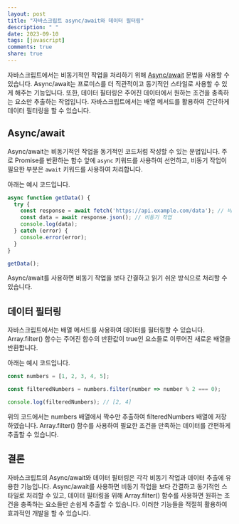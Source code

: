 ```yaml
---
layout: post
title: "자바스크립트 async/await와 데이터 필터링"
description: " "
date: 2023-09-10
tags: [javascript]
comments: true
share: true
---
```


자바스크립트에서는 비동기적인 작업을 처리하기 위해 [Async/await](https://developer.mozilla.org/en-US/docs/Web/JavaScript/Reference/Statements/async_function) 문법을 사용할 수 있습니다. Async/await는 프로미스를 더 직관적이고 동기적인 스타일로 사용할 수 있게 해주는 기능입니다. 또한, 데이터 필터링은 주어진 데이터에서 원하는 조건을 충족하는 요소만 추출하는 작업입니다. 자바스크립트에서는 배열 메서드를 활용하여 간단하게 데이터 필터링을 할 수 있습니다.

## Async/await

Async/await는 비동기적인 작업을 동기적인 코드처럼 작성할 수 있는 문법입니다. 주로 Promise를 반환하는 함수 앞에 `async` 키워드를 사용하여 선언하고, 비동기 작업이 필요한 부분은 `await` 키워드를 사용하여 처리합니다. 

아래는 예시 코드입니다.

```javascript
async function getData() {
  try {
    const response = await fetch('https://api.example.com/data'); // 비동기 작업
    const data = await response.json(); // 비동기 작업
    console.log(data);
  } catch (error) {
    console.error(error);
  }
}

getData();
```

Async/await를 사용하면 비동기 작업을 보다 간결하고 읽기 쉬운 방식으로 처리할 수 있습니다. 

## 데이터 필터링

자바스크립트에서는 배열 메서드를 사용하여 데이터를 필터링할 수 있습니다. Array.filter() 함수는 주어진 함수의 반환값이 true인 요소들로 이루어진 새로운 배열을 반환합니다.

아래는 예시 코드입니다.

```javascript
const numbers = [1, 2, 3, 4, 5];

const filteredNumbers = numbers.filter(number => number % 2 === 0);

console.log(filteredNumbers); // [2, 4]
```

위의 코드에서는 numbers 배열에서 짝수만 추출하여 filteredNumbers 배열에 저장하였습니다. Array.filter() 함수를 사용하여 필요한 조건을 만족하는 데이터를 간편하게 추출할 수 있습니다.

## 결론

자바스크립트의 Async/await와 데이터 필터링은 각각 비동기 작업과 데이터 추출에 유용한 기능입니다. Async/await를 사용하면 비동기 작업을 보다 간결하고 동기적인 스타일로 처리할 수 있고, 데이터 필터링을 위해 Array.filter() 함수를 사용하면 원하는 조건을 충족하는 요소들만 손쉽게 추출할 수 있습니다. 이러한 기능들을 적절히 활용하여 효과적인 개발을 할 수 있습니다.